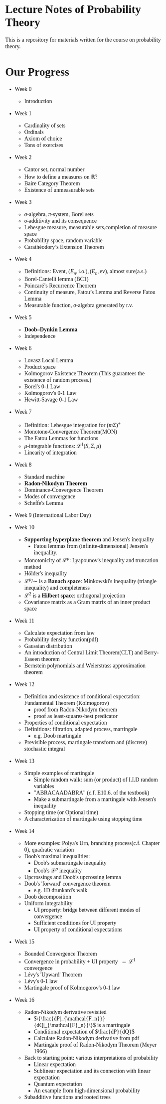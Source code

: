 <font face="Times New Roman" font size = 4>

# Lecture Notes of Probability Theory

This is a repository for materials
written for the course on probability theory.

# Our Progress

- Week 0
  - Introduction
- Week 1
  - Cardinality of sets
  - Ordinals
  - Axiom of choice
  - Tons of exercises

  
- Week 2
  - Cantor set, normal number
  - How to define a measures on $\mathbb{R}$?
  - Baire Category Theorem
  - Existence of unmeasurable sets

- Week 3
  - $\sigma$-algebra, $\pi$-system, Borel sets
  - $\sigma$-additivity and its consequence
  - Lebesgue measure, measurable sets,completion of measure space
  - Probability space, random variable
  - Carathéodory’s Extension Theorem

- Week 4
  - Definitions: Event, $(E_n, \text{i.o.}), (E_n, \text{ev})$, almost sure(a.s.)
  - Borel-Cantelli lemma (BC1) 
  - Poincaré’s Recurrence Theorem
  - Continuity of measure, Fatou’s Lemma and Reverse Fatou Lemma
  - Measurable function, $\sigma$-algebra generated by r.v.

- Week 5
  - **Doob–Dynkin Lemma**
  - Independence

- Week 6
  - Lovasz Local Lemma
  - Product space
  - Kolmogorov Existence Theorem (This guarantees the existence of random process.)
  - Borel's 0-1 Law
  - Kolmogorov's 0-1 Law
  - Hewitt-Savage 0-1 Law

- Week 7
  - Definition: Lebesgue integration for $(m\Sigma)^+$
  - Monotone-Convergence Theorem(MON)
  - The Fatou Lemmas for functions
  - $\mu$-integrable functions: $\mathcal{L}^1(S,\Sigma, \mu)$
  - Linearity of integration

- Week 8
  - Standard machine
  - **Radon-Nikodym Theorem**
  - Dominance-Convergence Theorem
  - Modes of convergence
  - Scheffe's Lemma

- Week 9 (International Labor Day)
  
- Week 10
  - **Supporting hyperplane theorem** and Jensen's inequality 
    - Fatou lemmas from (infinite-dimensional) Jensen's inequality.
  - Monotonicity of $\mathcal{L}^p$: Lyapounov's inequality and truncation method
  - Hölder's inequality
  - $\mathcal{L}^p / \sim$ is a **Banach space**: Minkowski's inequality (triangle inequality) and completeness 
  - $\mathcal{L}^2$ is a **Hilbert space**: orthogonal projection
  - Covariance matrix as a Gram matrix of an inner product space

- Week 11
  - Calculate expectation from law  
  - Probability density function(pdf)
  - Gaussian distribution
  - An introduction of Central Limit Theorem(CLT) and Berry-Esseen theorem
  - Bernstein polynomials and Weierstrass approximation theorem  

- Week 12
  - Definition and existence of conditional expectation: Fundamental Theorem (Kolmogorov) 
    - proof from Radon-Nikodym theorem
    - proof as least-squares-best predicator 
  - Properties of conditional expectation 
  - Definitions: filtration, adapted process, martingale
    - e.g. Doob martingale
  - Previsible process, martingale transform and (discrete) stochastic integral  

- Week 13
  - Simple examples of martingale
    - Simple random walk: sum (or product) of I.I.D random variables
    - "ABRACAADABRA" (c.f. E10.6. of the textbook)
    - Make a submartingale from a martingale with Jensen's inequality 
  - Stopping time (or Optional time)
  - A characterization of martingale using stopping time
  
- Week 14
  - More examples: Polya's Urn, branching process(c.f. Chapter 0), quadratic variation
  - Doob's maximal inequalities:
    - Doob's submartingale inequality
    - Doob's $\mathcal{L}^p$ inequality
  - Upcrossings and Doob's upcrossing lemma
  - Doob's 'forward' convergence theorem
    - e.g. 1D drunkard's walk
  - Doob decomposition 
  - Uniform integrability
    - UI property: bridge between different modes of convergence  
    - Sufficient conditions for UI property
    - UI property of conditional expectations

- Week 15
  - Bounded Convergence Theorem
  - Convergence in probability + UI property $\iff \mathcal{L}^1$ convergence
  - Lévy's 'Upward' Theorem
  - Lévy's 0-1 law
  - Martingale proof of Kolmogorov's 0-1 law
  
- Week 16
  - Radon-Nikodym derivative revisited
    - $\{\frac{dP|_{\mathcal{F_n}}}{dQ|_{\mathcal{F}_n}}\}$ is a martingale
    - Conditional expectation of $\frac{dP}{dQ}$
    - Calculate Radon-Nikodym derivative from pdf
    - Martingale proof of Radon-Nikodym Theorem (Meyer 1966)
  - Back to starting point: various interpretations of probability
    - Linear expectation
    - Sublinear expectation and its connection with linear expectation
    - Quantum expectation
    - An example from high-dimensional probability
  - Subadditive functions and rooted trees
  
  
</font>